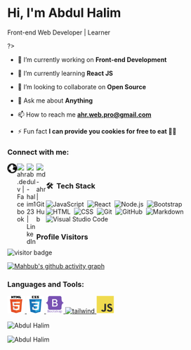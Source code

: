 <h1>Hi, I'm Abdul Halim</h1>

Front-end Web Developer | Learner

?></h3>

- 🔭 I’m currently working on **Front-end Development**

- 🌱 I’m currently learning **React JS**

- 👯 I’m looking to collaborate on **Open Source**

- 💬 Ask me about **Anything**

- 📫 How to reach me **ahr.web.pro@gmail.com**

- ⚡ Fun fact **I can provide you cookies for free to eat 🍪😂**

### Connect with me:

[<img align="left" alt="iamhalim.com" width="22px" src="https://raw.githubusercontent.com/iconic/open-iconic/master/svg/globe.svg" />][website]
[<img align="left" alt="ahr.dev | Facebook" width="22px" src="https://cdn-icons-png.flaticon.com/512/124/124010.png" />][facebook]
[<img align="left" alt="abdul-halim123 | LinkedIn" width="22px" src="https://cdn.jsdelivr.net/npm/simple-icons@v3/icons/linkedin.svg" />][linkedin]
[<img align="left" alt="md-ahr | GitHub" width="22px" src="https://cdn.jsdelivr.net/npm/simple-icons@v3/icons/github.svg" />][github]

<br />

### 🛠 &nbsp;Tech Stack

![JavaScript](https://img.shields.io/badge/-JavaScript-05122A?style=flat&logo=javascript)&nbsp;
![React](https://img.shields.io/badge/-React-05122A?style=flat&logo=react)&nbsp;
![Node.js](https://img.shields.io/badge/-Node.js-05122A?style=flat&logo=node.js)&nbsp;
![Bootstrap](https://img.shields.io/badge/-Bootstrap-05122A?style=flat&logo=bootstrap&logoColor=563D7C)\
![HTML](https://img.shields.io/badge/-HTML-05122A?style=flat&logo=HTML5)&nbsp;
![CSS](https://img.shields.io/badge/-CSS-05122A?style=flat&logo=CSS3&logoColor=1572B6)&nbsp;
![Git](https://img.shields.io/badge/-Git-05122A?style=flat&logo=git)&nbsp;
![GitHub](https://img.shields.io/badge/-GitHub-05122A?style=flat&logo=github)&nbsp;
![Markdown](https://img.shields.io/badge/-Markdown-05122A?style=flat&logo=markdown)\
![Visual Studio Code](https://img.shields.io/badge/-Visual%20Studio%20Code-05122A?style=flat&logo=visual-studio-code&logoColor=007ACC)&nbsp;
<br />
### Profile Visitors 
![visitor badge](https://visitor-badge.glitch.me/badge?page_id=md-ahr.visitor-badge&left_color=blue&right_color=yellow)
<br />

[![Mahbub's github activity graph](https://activity-graph.herokuapp.com/graph?username=md-ahr&bg_color=ffffff&color=777777&line=ff5200&point=1adbce&area=true&hide_border=true)](https://github.com/md-ahr/github-readme-activity-graph)


<h3 align="left">Languages and Tools:</h3>
<p align="left">
    <a href="https://www.w3.org/html/" target="_blank">
        <img src="https://raw.githubusercontent.com/devicons/devicon/master/icons/html5/html5-original-wordmark.svg"
            alt="html5" width="40" height="40" />
    </a>
    <a href="https://www.w3schools.com/css/" target="_blank">
        <img src="https://raw.githubusercontent.com/devicons/devicon/master/icons/css3/css3-original-wordmark.svg"
            alt="css3" width="40" height="40" />
    </a>
    <a href="https://getbootstrap.com" target="_blank">
        <img src="https://raw.githubusercontent.com/devicons/devicon/master/icons/bootstrap/bootstrap-plain-wordmark.svg"
            alt="bootstrap" width="40" height="40" />
    </a>
    <a href="https://tailwindcss.com/" target="_blank">
        <img src="https://www.vectorlogo.zone/logos/tailwindcss/tailwindcss-icon.svg" alt="tailwind" width="40"
            height="40" />
    </a>
    <a href="https://developer.mozilla.org/en-US/docs/Web/JavaScript" target="_blank">
        <img src="https://raw.githubusercontent.com/devicons/devicon/master/icons/javascript/javascript-original.svg"
            alt="javascript" width="40" height="40" />
    </a>
</p>

<p><img width="494" align="center" src="https://github-readme-stats.vercel.app/api/top-langs?username=md-ahr&show_icons=true&locale=en&layout=compact" alt="Abdul Halim" /></p>

<p><img align="center" src="https://github-readme-stats.vercel.app/api?username=md-ahr&show_icons=true&locale=en" alt="Abdul Halim" /></p>

[website]: https://iamhalim.com
[facebook]: https://facebook.com/ahr.dev
[linkedin]: https://linkedin.com/in/abdul-halim123
[github]: https://github.com/md-ahr
